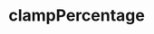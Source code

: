 # clampPercentage

<!-- TODO-START
TODO: Fill short description here.

## Type signature

TODO: Fill type signature down below.

```
any ⇒ any
```

## Examples

TODO: List at least one example down below.

```javascript
clampPercentage(); // ⇒ TODO
```

## Questions

TODO: List questions that may this function answers.
TODO-END -->
